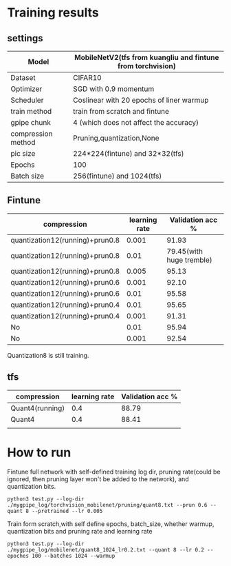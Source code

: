 # Training results

## settings

| Model              | MobileNetV2(tfs from kuangliu and fintune from torchvision) |
| ------------------ | ----------------------------------------------------------- |
| Dataset            | CIFAR10                                                     |
| Optimizer          | SGD with 0.9 momentum                                       |
| Scheduler          | Coslinear with 20 epochs of liner warmup                    |
| train method       | train from scratch and fintune                              |
| gpipe chunk        | 4 (which does not affect the accuracy)                      |
| compression method | Pruning,quantization,None                                   |
| pic size           | 224\*224(fintune) and 32\*32(tfs)                           |
| Epochs             | 100                                                         |
| Batch size         | 256(fintune) and 1024(tfs)                                  |

## Fintune

| compression                     | learning rate | Validation acc %         |
| ------------------------------- | ------------- | ------------------------ |
| quantization12(running)+prun0.8 | 0.001         | 91.93                    |
| quantization12(running)+prun0.8 | 0.01          | 79.45(with huge tremble) |
| quantization12(running)+prun0.8 | 0.005         | 95.13                    |
| quantization12(running)+prun0.6 | 0.001         | 92.10                    |
| quantization12(running)+prun0.6 | 0.01          | 95.58                    |
| quantization12(running)+prun0.4 | 0.01          | 95.65                    |
| quantization12(running)+prun0.4 | 0.001         | 91.31                    |
| No                              | 0.01          | 95.94                    |
| No                              | 0.001         | 92.54                    |

Quantization8 is still training.

## tfs

| compression     | learning rate | Validation acc % |
| --------------- | ------------- | ---------------- |
| Quant4(running) | 0.4           | 88.79            |
| Quant4          | 0.4           | 88.41            |
|                 |               |                  |

# How to run

Fintune full network with self-defined training log dir, pruning rate(could be ignored, then pruning layer won't be added to the network), and quantization bits.

```
python3 test.py --log-dir ./mygpipe_log/torchvision_mobilenet/pruning/quant8.txt --prun 0.6 --quant 8 --pretrained --lr 0.005
```

Train form scratch,with self define epochs, batch_size, whether warmup, quantization bits and pruning rate and learning rate

```
python3 test.py --log-dir ./mygpipe_log/mobilenet/quant8_1024_lr0.2.txt --quant 8 --lr 0.2 --epoches 100 --batches 1024 --warmup
```

